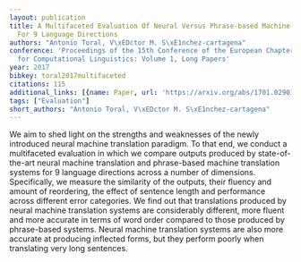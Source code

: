 ```yaml
---
layout: publication
title: A Multifaceted Evaluation Of Neural Versus Phrase-based Machine Translation
  For 9 Language Directions
authors: "Antonio Toral, V\xEDctor M. S\xE1nchez-cartagena"
conference: 'Proceedings of the 15th Conference of the European Chapter of the Association
  for Computational Linguistics: Volume 1, Long Papers'
year: 2017
bibkey: toral2017multifaceted
citations: 115
additional_links: [{name: Paper, url: 'https://arxiv.org/abs/1701.02901'}]
tags: ["Evaluation"]
short_authors: "Antonio Toral, V\xEDctor M. S\xE1nchez-cartagena"
---
```

We aim to shed light on the strengths and weaknesses of the newly introduced
neural machine translation paradigm. To that end, we conduct a multifaceted
evaluation in which we compare outputs produced by state-of-the-art neural
machine translation and phrase-based machine translation systems for 9 language
directions across a number of dimensions. Specifically, we measure the
similarity of the outputs, their fluency and amount of reordering, the effect
of sentence length and performance across different error categories. We find
out that translations produced by neural machine translation systems are
considerably different, more fluent and more accurate in terms of word order
compared to those produced by phrase-based systems. Neural machine translation
systems are also more accurate at producing inflected forms, but they perform
poorly when translating very long sentences.